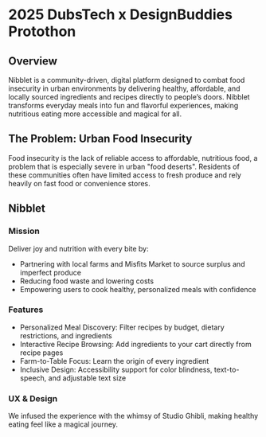 # 2025 DubsTech x DesignBuddies Protothon

## Overview

Nibblet is a community-driven, digital platform designed to combat food insecurity in urban environments by delivering healthy, affordable, and locally sourced ingredients and recipes directly to people’s doors. Nibblet transforms everyday meals into fun and flavorful experiences, making nutritious eating more accessible and magical for all.

## The Problem: Urban Food Insecurity

Food insecurity is the lack of reliable access to affordable, nutritious food, a problem that is especially severe in urban "food deserts". Residents of these communities often have limited access to fresh produce and rely heavily on fast food or convenience stores.

## Nibblet

### Mission

Deliver joy and nutrition with every bite by:

- Partnering with local farms and Misfits Market to source surplus and imperfect produce
- Reducing food waste and lowering costs
- Empowering users to cook healthy, personalized meals with confidence

### Features

- Personalized Meal Discovery: Filter recipes by budget, dietary restrictions, and ingredients
- Interactive Recipe Browsing: Add ingredients to your cart directly from recipe pages
- Farm-to-Table Focus: Learn the origin of every ingredient
- Inclusive Design: Accessibility support for color blindness, text-to-speech, and adjustable text size

### UX & Design

We infused the experience with the whimsy of Studio Ghibli, making healthy eating feel like a magical journey.


